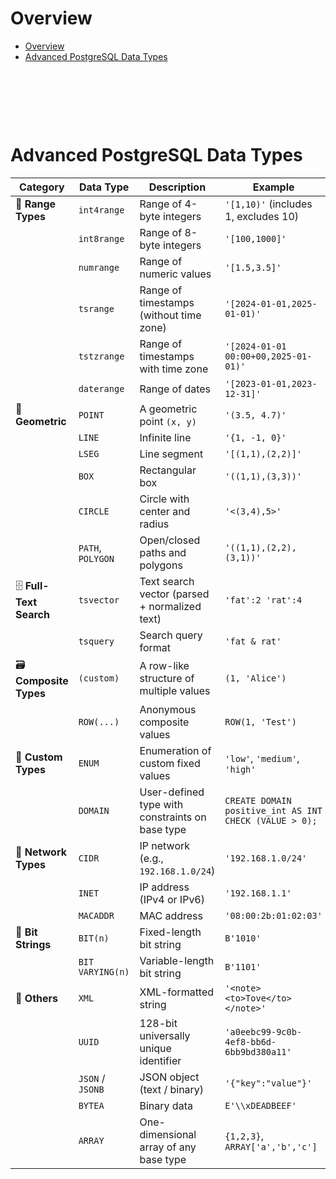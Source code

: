 # Overview

- [Overview](#overview)
- [Advanced PostgreSQL Data Types](#advanced-postgresql-data-types)

&nbsp;

&nbsp;

&nbsp;

# Advanced PostgreSQL Data Types

| **Category**            | **Data Type**     | **Description**                                 | **Example**                                            |
| ----------------------- | ----------------- | ----------------------------------------------- | ------------------------------------------------------ |
| 🧮 **Range Types**      | `int4range`       | Range of 4-byte integers                        | `'[1,10)'` (includes 1, excludes 10)                   |
|                         | `int8range`       | Range of 8-byte integers                        | `'[100,1000]'`                                         |
|                         | `numrange`        | Range of numeric values                         | `'[1.5,3.5]'`                                          |
|                         | `tsrange`         | Range of timestamps (without time zone)         | `'[2024-01-01,2025-01-01)'`                            |
|                         | `tstzrange`       | Range of timestamps with time zone              | `'[2024-01-01 00:00+00,2025-01-01)'`                   |
|                         | `daterange`       | Range of dates                                  | `'[2023-01-01,2023-12-31]'`                            |
| 📍 **Geometric**        | `POINT`           | A geometric point `(x, y)`                      | `'(3.5, 4.7)'`                                         |
|                         | `LINE`            | Infinite line                                   | `'{1, -1, 0}'`                                         |
|                         | `LSEG`            | Line segment                                    | `'[(1,1),(2,2)]'`                                      |
|                         | `BOX`             | Rectangular box                                 | `'((1,1),(3,3))'`                                      |
|                         | `CIRCLE`          | Circle with center and radius                   | `'<(3,4),5>'`                                          |
|                         | `PATH`, `POLYGON` | Open/closed paths and polygons                  | `'((1,1),(2,2),(3,1))'`                                |
| 🗄️ **Full-Text Search** | `tsvector`        | Text search vector (parsed + normalized text)   | `'fat':2 'rat':4`                                      |
|                         | `tsquery`         | Search query format                             | `'fat & rat'`                                          |
| 🗃 **Composite Types**   | `(custom)`        | A row-like structure of multiple values         | `(1, 'Alice')`                                         |
|                         | `ROW(...)`        | Anonymous composite values                      | `ROW(1, 'Test')`                                       |
| 🧩 **Custom Types**     | `ENUM`            | Enumeration of custom fixed values              | `'low'`, `'medium'`, `'high'`                          |
|                         | `DOMAIN`          | User-defined type with constraints on base type | `CREATE DOMAIN positive_int AS INT CHECK (VALUE > 0);` |
| 🔄 **Network Types**    | `CIDR`            | IP network (e.g., `192.168.1.0/24`)             | `'192.168.1.0/24'`                                     |
|                         | `INET`            | IP address (IPv4 or IPv6)                       | `'192.168.1.1'`                                        |
|                         | `MACADDR`         | MAC address                                     | `'08:00:2b:01:02:03'`                                  |
| 📡 **Bit Strings**      | `BIT(n)`          | Fixed-length bit string                         | `B'1010'`                                              |
|                         | `BIT VARYING(n)`  | Variable-length bit string                      | `B'1101'`                                              |
| 🔧 **Others**           | `XML`             | XML-formatted string                            | `'<note><to>Tove</to></note>'`                         |
|                         | `UUID`            | 128-bit universally unique identifier           | `'a0eebc99-9c0b-4ef8-bb6d-6bb9bd380a11'`               |
|                         | `JSON` / `JSONB`  | JSON object (text / binary)                     | `'{"key":"value"}'`                                    |
|                         | `BYTEA`           | Binary data                                     | `E'\\xDEADBEEF'`                                       |
|                         | `ARRAY`           | One-dimensional array of any base type          | `{1,2,3}`, `ARRAY['a','b','c']`                        |
